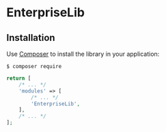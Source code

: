 # EnterpriseLib



## Installation

Use [Composer](https://getcomposer.org/) to install the library in your application:

```console
$ composer require 
```


```php
return [
    /* ... */
    'modules' => [
        /* ... */
        'EnterpriseLib',
    ],
    /* ... */
];
```